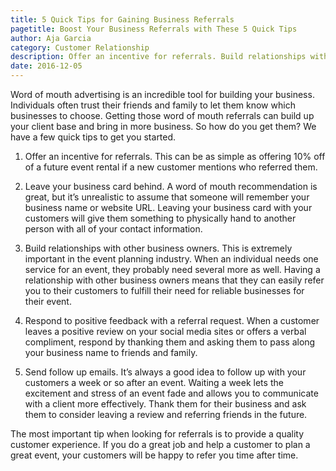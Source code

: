 ```yaml
---
title: 5 Quick Tips for Gaining Business Referrals
pagetitle: Boost Your Business Referrals with These 5 Quick Tips
author: Aja Garcia
category: Customer Relationship
description: Offer an incentive for referrals. Build relationships with other business owners. Respond to positive feedback with a referral request.
date: 2016-12-05
---
```

Word of mouth advertising is an incredible tool for building your business. Individuals often trust their friends and family to let them know which businesses to choose. Getting those word of mouth referrals can build up your client base and bring in more business. So how do you get them? We have a few quick tips to get you started.

1. Offer an incentive for referrals. This can be as simple as offering 10% off of a future event rental if a new customer mentions who referred them.

2. Leave your business card behind. A word of mouth recommendation is great, but it’s unrealistic to assume that someone will remember your business name or website URL. Leaving your business card with your customers will give them something to physically hand to another person with all of your contact information.

3. Build relationships with other business owners. This is extremely important in the event planning industry. When an individual needs one service for an event, they probably need several more as well. Having a relationship with other business owners means that they can easily refer you to their customers to fulfill their need for reliable businesses for their event.

4. Respond to positive feedback with a referral request. When a customer leaves a positive review on your social media sites or offers a verbal compliment, respond by thanking them and asking them to pass along your business name to friends and family.

5. Send follow up emails. It’s always a good idea to follow up with your customers a week or so after an event. Waiting a week lets the excitement and stress of an event fade and allows you to communicate with a client more effectively. Thank them for their business and ask them to consider leaving a review and referring friends in the future.

The most important tip when looking for referrals is to provide a quality customer experience. If you do a great job and help a customer to plan a great event, your customers will be happy to refer you time after time.